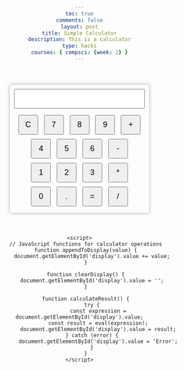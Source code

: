 ```yaml
---
toc: true
comments: false
layout: post
title: Simple Calculator
description: This is a calculator
type: hacks
courses: { compsci: {week: 2} }
---
```



<html>
<head>
    <title> Simple Calculator</title>
    <style>
        /* Add some basic styles for the calculator */
        body {
            font-family: Arial, sans-serif;
            text-align: center;
        }
        .calculator {
            width: 300px;
            margin: 50px auto;
            border: 1px solid #ccc;
            padding: 10px;
            border-radius: 5px;
            box-shadow: 0px 0px 10px rgba(0, 0, 0, 0.2);
        }
        input[type="text"] {
            width: 100%;
            padding: 10px;
            margin-bottom: 10px;
            font-size: 18px;
        }
        button {
            width: 45px;
            height: 45px;
            font-size: 18px;
            margin: 5px;
            cursor: pointer;
        }
    </style>
</head>
<body>
    <div class="calculator">
        <input type="text" id="display" readonly>
        <br>
        <button onclick="clearDisplay()">C</button>
        <button onclick="appendToDisplay('7')">7</button>
        <button onclick="appendToDisplay('8')">8</button>
        <button onclick="appendToDisplay('9')">9</button>
        <button onclick="appendToDisplay('+')">+</button>
        <br>
        <button onclick="appendToDisplay('4')">4</button>
        <button onclick="appendToDisplay('5')">5</button>
        <button onclick="appendToDisplay('6')">6</button>
        <button onclick="appendToDisplay('-')">-</button>
        <br>
        <button onclick="appendToDisplay('1')">1</button>
        <button onclick="appendToDisplay('2')">2</button>
        <button onclick="appendToDisplay('3')">3</button>
        <button onclick="appendToDisplay('*')">*</button>
        <br>
        <button onclick="appendToDisplay('0')">0</button>
        <button onclick="appendToDisplay('.')">.</button>
        <button onclick="calculateResult()">=</button>
        <button onclick="appendToDisplay('/')">/</button>
    </div>

    <script>
        // JavaScript functions for calculator operations
        function appendToDisplay(value) {
            document.getElementById('display').value += value;
        }

        function clearDisplay() {
            document.getElementById('display').value = '';
        }

        function calculateResult() {
            try {
                const expression = document.getElementById('display').value;
                const result = eval(expression);
                document.getElementById('display').value = result;
            } catch (error) {
                document.getElementById('display').value = 'Error';
            }
        }
    </script>
</body>
</html>